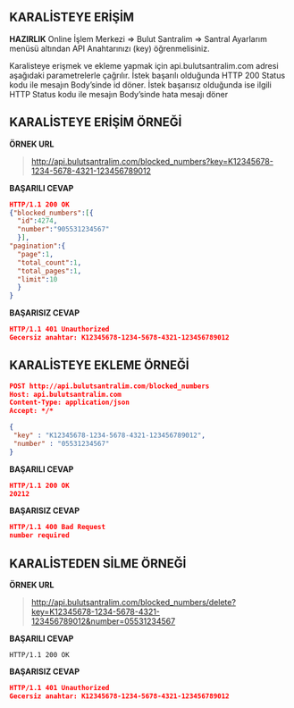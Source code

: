 **KARALİSTEYE ERİŞİM**
----

**HAZIRLIK** Online İşlem Merkezi => Bulut Santralim => Santral Ayarlarım menüsü altından API Anahtarınızı (key) öğrenmelisiniz.
 
Karalisteye erişmek ve ekleme yapmak için api.bulutsantralim.com adresi aşağıdaki parametrelerle çağrılır. İstek başarılı olduğunda HTTP 200 Status kodu ile mesajın Body’sinde id döner. İstek başarısız olduğunda ise ilgili HTTP Status kodu ile mesajın Body’sinde hata mesajı döner

**KARALİSTEYE ERİŞİM ÖRNEĞİ**
----

**ÖRNEK URL**
>http://api.bulutsantralim.com/blocked_numbers?key=K12345678-1234-5678-4321-123456789012

**BAŞARILI CEVAP**

```json
HTTP/1.1 200 OK
{"blocked_numbers":[{
  "id":4274,
  "number":"905531234567"
  }],
"pagination":{
  "page":1,
  "total_count":1,
  "total_pages":1,
  "limit":10
  }
}
```

**BAŞARISIZ CEVAP**

```json
HTTP/1.1 401 Unauthorized
Gecersiz anahtar: K12345678-1234-5678-4321-123456789012
```

**KARALİSTEYE EKLEME ÖRNEĞİ**
----

```json
POST http://api.bulutsantralim.com/blocked_numbers
Host: api.bulutsantralim.com
Content-Type: application/json
Accept: */*

{
 "key" : "K12345678-1234-5678-4321-123456789012",
 "number" : "05531234567"
}
```
**BAŞARILI CEVAP**

```json
HTTP/1.1 200 OK
20212
```

**BAŞARISIZ CEVAP**

```json
HTTP/1.1 400 Bad Request
number required
```

**KARALİSTEDEN SİLME ÖRNEĞİ**
----

**ÖRNEK URL**
>http://api.bulutsantralim.com/blocked_numbers/delete?key=K12345678-1234-5678-4321-123456789012&number=05531234567

**BAŞARILI CEVAP**

```
HTTP/1.1 200 OK
```

**BAŞARISIZ CEVAP**

```json
HTTP/1.1 401 Unauthorized
Gecersiz anahtar: K12345678-1234-5678-4321-123456789012
```

